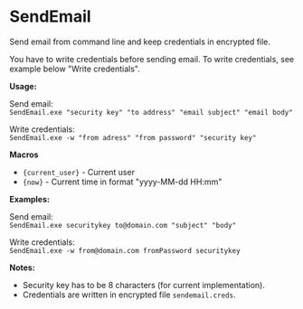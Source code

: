 SendEmail
=========

Send email from command line and keep credentials in encrypted file.

You have to write credentials before sending email.
To write credentials, see example below "Write credentials".

**Usage:**

Send email:<br />
`SendEmail.exe "security key" "to address" "email subject" "email body"`

Write credentials:<br />
`SendEmail.exe -w "from adress" "from password" "security key"`

**Macros**

- `{current_user}` - Current user
- `{now}` - Current time in format "yyyy-MM-dd HH:mm"

**Examples:**

Send email: <br />
`SendEmail.exe securitykey to@domain.com "subject" "body"`

Write credentials: <br />
`SendEmail.exe -w from@domain.com fromPassword securitykey`


**Notes:**

- Security key has to be 8 characters (for current implementation).
- Credentials are written in encrypted file `sendemail.creds`.